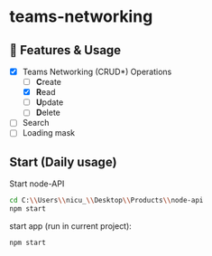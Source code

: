# teams-networking

## 💠 Features & Usage

- [x] Teams Networking (CRUD\*) Operations
  - [ ] **C**reate
  - [x] **R**ead
  - [ ] **U**pdate
  - [ ] **D**elete
- [ ] Search
- [ ] Loading mask

## Start (Daily usage)

Start node-API

```sh
cd C:\\Users\\nicu_\\Desktop\\Products\\node-api
npm start
```

start app (run in current project):

```sh
npm start
```

